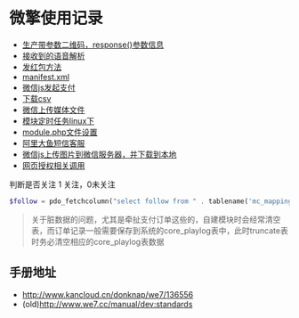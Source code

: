 # 微擎使用记录

* [生产带参数二维码，response()参数信息](genQR.md)
* [接收到的语音解析](voicemsg.md)
* [发红包方法](sendRedpac.md)
* [manifest.xml](config-xml.md)
* [微信js发起支付](jspay.md)
* [下载csv](download.md)
* [微信上传媒体文件](uploadmedia.md)
* [模块定时任务linux下](linux-cron.md)
* [module.php文件设置](module-setting-rule.md)
* [阿里大鱼短信客服](alidayu-sms.md)
* [微信js上传图片到微信服务器，并下载到本地](wechat-uploadpic.md)
* [网页授权相关调用](mobile-basic-oauth.md)

判断是否关注 1 关注，0未关注
```php
$follow = pdo_fetchcolumn("select follow from " . tablename('mc_mapping_fans') . " where openid=:openid and uniacid=:uniacid order by `fanid` desc", array(":openid" => $_W['openid'], ":uniacid" => $_W['uniacid']));
```

> 关于脏数据的问题，尤其是牵扯支付订单这些的，自建模块时会经常清空表，而订单记录一般需要保存到系统的core_playlog表中，此时truncate表时务必清空相应的core_playlog表数据

## 手册地址
* http://www.kancloud.cn/donknap/we7/136556
* (old)http://www.we7.cc/manual/dev:standards

